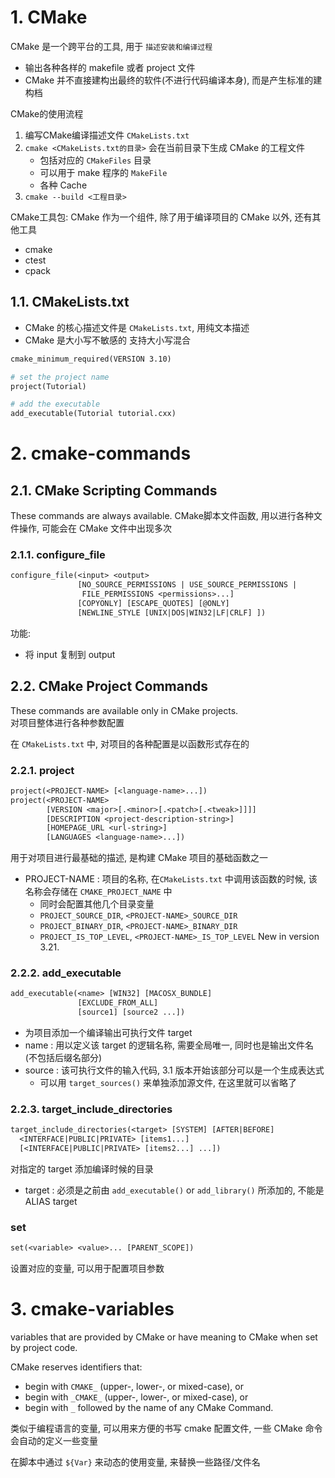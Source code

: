 # 1. CMake

CMake 是一个跨平台的工具, 用于 `描述安装和编译过程`
* 输出各种各样的 makefile 或者 project 文件
* CMake 并不直接建构出最终的软件(不进行代码编译本身), 而是产生标准的建构档


CMake的使用流程
1. 编写CMake编译描述文件 `CMakeLists.txt`
2. `cmake <CMakeLists.txt的目录>` 会在当前目录下生成 CMake 的工程文件
    * 包括对应的 `CMakeFiles` 目录
    * 可以用于 make 程序的 `MakeFile`
    * 各种 Cache
3. `cmake --build <工程目录>`


CMake工具包: CMake 作为一个组件, 除了用于编译项目的 CMake 以外, 还有其他工具
* cmake
* ctest
* cpack

## 1.1. CMakeLists.txt

* CMake 的核心描述文件是 `CMakeLists.txt`, 用纯文本描述
* CMake 是大小写不敏感的 支持大小写混合

```MakeFile
cmake_minimum_required(VERSION 3.10)

# set the project name
project(Tutorial)

# add the executable
add_executable(Tutorial tutorial.cxx)
```

# 2. cmake-commands

## 2.1. CMake Scripting Commands

These commands are always available.
CMake脚本文件函数, 用以进行各种文件操作, 可能会在 CMake 文件中出现多次

### 2.1.1. configure_file

```makefile
configure_file(<input> <output>
               [NO_SOURCE_PERMISSIONS | USE_SOURCE_PERMISSIONS |
                FILE_PERMISSIONS <permissions>...]
               [COPYONLY] [ESCAPE_QUOTES] [@ONLY]
               [NEWLINE_STYLE [UNIX|DOS|WIN32|LF|CRLF] ])
```

功能:
* 将 input 复制到 output


## 2.2. CMake Project Commands

These commands are available only in CMake projects.  
对项目整体进行各种参数配置

在 `CMakeLists.txt` 中, 对项目的各种配置是以函数形式存在的

### 2.2.1. project

```makefile
project(<PROJECT-NAME> [<language-name>...])
project(<PROJECT-NAME>
        [VERSION <major>[.<minor>[.<patch>[.<tweak>]]]]
        [DESCRIPTION <project-description-string>]
        [HOMEPAGE_URL <url-string>]
        [LANGUAGES <language-name>...])
```

用于对项目进行最基础的描述, 是构建 CMake 项目的基础函数之一
* PROJECT-NAME          : 项目的名称, 在`CMakeLists.txt` 中调用该函数的时候, 该名称会存储在 `CMAKE_PROJECT_NAME` 中 
  * 同时会配置其他几个目录变量
  * `PROJECT_SOURCE_DIR`, `<PROJECT-NAME>_SOURCE_DIR`
  * `PROJECT_BINARY_DIR`, `<PROJECT-NAME>_BINARY_DIR`
  * `PROJECT_IS_TOP_LEVEL`, `<PROJECT-NAME>_IS_TOP_LEVEL`  New in version 3.21.


### 2.2.2. add_executable

```makefile
add_executable(<name> [WIN32] [MACOSX_BUNDLE]
               [EXCLUDE_FROM_ALL]
               [source1] [source2 ...])
```
* 为项目添加一个编译输出可执行文件 target 
* name : 用以定义该 target 的逻辑名称, 需要全局唯一, 同时也是输出文件名 (不包括后缀名部分)
* source : 该可执行文件的输入代码,  3.1 版本开始该部分可以是一个生成表达式
  * 可以用 `target_sources()` 来单独添加源文件, 在这里就可以省略了 


### 2.2.3. target_include_directories

```makefile
target_include_directories(<target> [SYSTEM] [AFTER|BEFORE]
  <INTERFACE|PUBLIC|PRIVATE> [items1...]
  [<INTERFACE|PUBLIC|PRIVATE> [items2...] ...])
```

对指定的 target 添加编译时候的目录
* target : 必须是之前由 `add_executable()` or `add_library()` 所添加的, 不能是 ALIAS target


### set

```makefile
set(<variable> <value>... [PARENT_SCOPE])
```
设置对应的变量, 可以用于配置项目参数


# 3. cmake-variables

variables that are provided by CMake or have meaning to CMake when set by project code.

CMake reserves identifiers that:
* begin with `CMAKE_` (upper-, lower-, or mixed-case), or
* begin with `_CMAKE_` (upper-, lower-, or mixed-case), or
* begin with `_` followed by the name of any CMake Command.

类似于编程语言的变量, 可以用来方便的书写 cmake 配置文件, 一些 CMake 命令会自动的定义一些变量

在脚本中通过 `${Var}` 来动态的使用变量, 来替换一些路径/文件名




